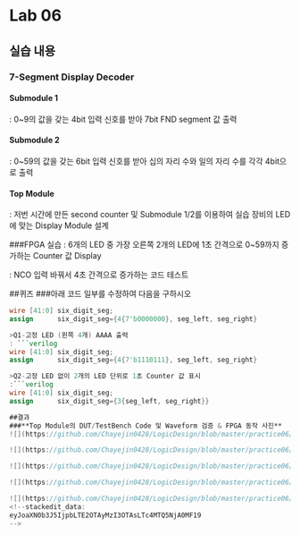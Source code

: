 # Lab 06

## 실습 내용

### **7-Segment Display Decoder**

#### **Submodule 1**
: 0~9의 값을 갖는 4bit 입력 신호를 받아 7bit FND segment 값 출력

#### **Submodule 2**
: 0~59의 값을 갖는 6bit 입력 신호를 받아 십의 자리 수와 일의 자리 수를 각각 4bit으로 출력

#### **Top Module**
: 저번 시간에 만든 second counter 및 Submodule 1/2를 이용하여 실습 장비의 LED에 맞는 Display Module 설계

###FPGA 실습
: 6개의 LED 중 가장 오른쪽 2개의 LED에 1초 간격으로 0~59까지 증가하는 Counter 값 Display

: NCO 입력 바꿔서 4초 간격으로 증가하는 코드 테스트

##퀴즈
###아래 코드 일부를 수정하여 다음을 구하시오
```verilog
wire [41:0] six_digit_seg;
assign	    six_digit_seg={4{7'b0000000}, seg_left, seg_right}

>Q1-고정 LED (왼쪽 4개) AAAA 출력
: ```verilog
wire [41:0] six_digit_seg;
assign      six_digit_seg={4{7'b1110111}, seg_left, seg_right}

>Q2-고정 LED 없이 2개의 LED 단위로 1초 Counter 값 표시
:```verilog
wire [41:0] six_digit_seg;
assign      six_digit_seg={3{seg_left, seg_right}}

##결과
###**Top Module의 DUT/TestBench Code 및 Waveform 검증 & FPGA 동작 사진**
![](https://github.com/Chayejin0428/LogicDesign/blob/master/practice06/figs/KakaoTalk_20191104_191035101_01.jpg)

![](https://github.com/Chayejin0428/LogicDesign/blob/master/practice06/figs/KakaoTalk_20191104_191035101_02.jpg)

![](https://github.com/Chayejin0428/LogicDesign/blob/master/practice06/figs/practice06-wave(1).PNG)

![](https://github.com/Chayejin0428/LogicDesign/blob/master/practice06/figs/practice06-wave(2).PNG)

![](https://github.com/Chayejin0428/LogicDesign/blob/master/practice06/figs/practice06-wave(3).PNG)
<!--stackedit_data:
eyJoaXN0b3J5IjpbLTE2OTAyMzI3OTAsLTc4MTQ5NjA0MF19
-->

